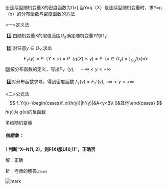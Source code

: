 设连续型随机变量X的密度函数为f(x),当Y=g（X）是连续型随机变量时，求Y=g（x）的分布函数与密度函数的方法

<一>定义法

​	:one: 由随机变量X的取值范围$\Omega_X$确定随机变量Y的$\Omega_Y$

​	:two: 对任意$y\in\Omega_Y$,求出
$$
F_Y(y)=P（Y\leq y)=P（g(X)\leq y)=P（x\in G_y)=\int_{G_y}f(x)dx
$$
​	:three:按分布函数的定义，写出$F_Y（y),\quad-\infty<y<+\infty$

​	:four:对分布函数求导，得到密度函数 $f_Y(y)=F_Y'(y),-\infty<y<+\infty$

<二>公式法
$$
f_Y(y)=\begin{cases}f_x((h(y))|h'(y)|&A<y<B\\
0&其他\end{cases}
$$
$h(y)$为 $g(x)$的反函数



多维随机变量





##### 错题集：

1.**判断“X~N(1, 2)，则F(X)服U[0,1]”，正确否** 

解：正确

析：老师的解答<img src="http://mally.oss-cn-qingdao.aliyuncs.com/PicGo上传的图片/20200503/202925734.jpg" alt="mark" style="zoom:67%;" />

![mark](http://mally.oss-cn-qingdao.aliyuncs.com/PicGo上传的图片/20200503/223253094.png)